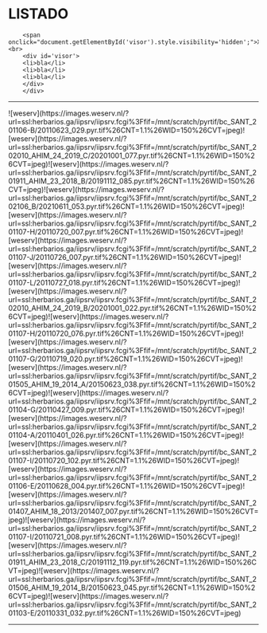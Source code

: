 # LISTADO<div id='panel' style='border: 1px dashed red; visibility: hidden; position: absolute; background: white; width: 100%; height: 100%;'>
		<span onclick="document.getElementById('visor').style.visibility='hidden';">X</span><br>
		<div id='visor'>
		<li>bla</li>
		<li>bla</li>
		<li>bla</li>
		</div>
		</div>
-----------
<script type='text/javascript'>
		function ver(im='') {
			document.getElementById('visor').style.visibility='visible';
		}
	</script><span onclick="alert('alerta');ver();">![weserv](https://images.weserv.nl/?url=ssl:herbarios.ga/iipsrv/iipsrv.fcgi%3Ffif=/mnt/scratch/pyrtif/bc_SANT_201106-B/20110623_029.pyr.tif%26CNT=1.1%26WID=150%26CVT=jpeg)</span><span onclick="alert('alerta');ver();">![weserv](https://images.weserv.nl/?url=ssl:herbarios.ga/iipsrv/iipsrv.fcgi%3Ffif=/mnt/scratch/pyrtif/bc_SANT_202010_AHIM_24_2019_C/20201001_077.pyr.tif%26CNT=1.1%26WID=150%26CVT=jpeg)</span><span onclick="alert('alerta');ver();">![weserv](https://images.weserv.nl/?url=ssl:herbarios.ga/iipsrv/iipsrv.fcgi%3Ffif=/mnt/scratch/pyrtif/bc_SANT_201911_AHIM_23_2018_B/20191112_085.pyr.tif%26CNT=1.1%26WID=150%26CVT=jpeg)</span><span onclick="alert('alerta');ver();">![weserv](https://images.weserv.nl/?url=ssl:herbarios.ga/iipsrv/iipsrv.fcgi%3Ffif=/mnt/scratch/pyrtif/bc_SANT_202106_B/20210611_053.pyr.tif%26CNT=1.1%26WID=150%26CVT=jpeg)</span><span onclick="alert('alerta');ver();">![weserv](https://images.weserv.nl/?url=ssl:herbarios.ga/iipsrv/iipsrv.fcgi%3Ffif=/mnt/scratch/pyrtif/bc_SANT_201107-H/20110720_007.pyr.tif%26CNT=1.1%26WID=150%26CVT=jpeg)</span><span onclick="alert('alerta');ver();">![weserv](https://images.weserv.nl/?url=ssl:herbarios.ga/iipsrv/iipsrv.fcgi%3Ffif=/mnt/scratch/pyrtif/bc_SANT_201107-J/20110726_007.pyr.tif%26CNT=1.1%26WID=150%26CVT=jpeg)</span><span onclick="alert('alerta');ver();">![weserv](https://images.weserv.nl/?url=ssl:herbarios.ga/iipsrv/iipsrv.fcgi%3Ffif=/mnt/scratch/pyrtif/bc_SANT_201107-L/20110727_018.pyr.tif%26CNT=1.1%26WID=150%26CVT=jpeg)</span><span onclick="alert('alerta');ver();">![weserv](https://images.weserv.nl/?url=ssl:herbarios.ga/iipsrv/iipsrv.fcgi%3Ffif=/mnt/scratch/pyrtif/bc_SANT_202010_AHIM_24_2019_B/20201001_022.pyr.tif%26CNT=1.1%26WID=150%26CVT=jpeg)</span><span onclick="alert('alerta');ver();">![weserv](https://images.weserv.nl/?url=ssl:herbarios.ga/iipsrv/iipsrv.fcgi%3Ffif=/mnt/scratch/pyrtif/bc_SANT_201107-H/20110720_076.pyr.tif%26CNT=1.1%26WID=150%26CVT=jpeg)</span><span onclick="alert('alerta');ver();">![weserv](https://images.weserv.nl/?url=ssl:herbarios.ga/iipsrv/iipsrv.fcgi%3Ffif=/mnt/scratch/pyrtif/bc_SANT_201107-G/20110719_020.pyr.tif%26CNT=1.1%26WID=150%26CVT=jpeg)</span><span onclick="alert('alerta');ver();">![weserv](https://images.weserv.nl/?url=ssl:herbarios.ga/iipsrv/iipsrv.fcgi%3Ffif=/mnt/scratch/pyrtif/bc_SANT_201505_AHIM_19_2014_A/20150623_038.pyr.tif%26CNT=1.1%26WID=150%26CVT=jpeg)</span><span onclick="alert('alerta');ver();">![weserv](https://images.weserv.nl/?url=ssl:herbarios.ga/iipsrv/iipsrv.fcgi%3Ffif=/mnt/scratch/pyrtif/bc_SANT_201104-G/20110427_009.pyr.tif%26CNT=1.1%26WID=150%26CVT=jpeg)</span><span onclick="alert('alerta');ver();">![weserv](https://images.weserv.nl/?url=ssl:herbarios.ga/iipsrv/iipsrv.fcgi%3Ffif=/mnt/scratch/pyrtif/bc_SANT_201104-A/20110401_026.pyr.tif%26CNT=1.1%26WID=150%26CVT=jpeg)</span><span onclick="alert('alerta');ver();">![weserv](https://images.weserv.nl/?url=ssl:herbarios.ga/iipsrv/iipsrv.fcgi%3Ffif=/mnt/scratch/pyrtif/bc_SANT_201107-I/20110720_102.pyr.tif%26CNT=1.1%26WID=150%26CVT=jpeg)</span><span onclick="alert('alerta');ver();">![weserv](https://images.weserv.nl/?url=ssl:herbarios.ga/iipsrv/iipsrv.fcgi%3Ffif=/mnt/scratch/pyrtif/bc_SANT_201106-E/20110628_004.pyr.tif%26CNT=1.1%26WID=150%26CVT=jpeg)</span><span onclick="alert('alerta');ver();">![weserv](https://images.weserv.nl/?url=ssl:herbarios.ga/iipsrv/iipsrv.fcgi%3Ffif=/mnt/scratch/pyrtif/bc_SANT_201407_AHIM_18_2013/201407_007.pyr.tif%26CNT=1.1%26WID=150%26CVT=jpeg)</span><span onclick="alert('alerta');ver();">![weserv](https://images.weserv.nl/?url=ssl:herbarios.ga/iipsrv/iipsrv.fcgi%3Ffif=/mnt/scratch/pyrtif/bc_SANT_201107-I/20110721_008.pyr.tif%26CNT=1.1%26WID=150%26CVT=jpeg)</span><span onclick="alert('alerta');ver();">![weserv](https://images.weserv.nl/?url=ssl:herbarios.ga/iipsrv/iipsrv.fcgi%3Ffif=/mnt/scratch/pyrtif/bc_SANT_201911_AHIM_23_2018_C/20191112_119.pyr.tif%26CNT=1.1%26WID=150%26CVT=jpeg)</span><span onclick="alert('alerta');ver();">![weserv](https://images.weserv.nl/?url=ssl:herbarios.ga/iipsrv/iipsrv.fcgi%3Ffif=/mnt/scratch/pyrtif/bc_SANT_201506_AHIM_19_2014_B/20150623_045.pyr.tif%26CNT=1.1%26WID=150%26CVT=jpeg)</span><span onclick="alert('alerta');ver();">![weserv](https://images.weserv.nl/?url=ssl:herbarios.ga/iipsrv/iipsrv.fcgi%3Ffif=/mnt/scratch/pyrtif/bc_SANT_201103-E/20110331_032.pyr.tif%26CNT=1.1%26WID=150%26CVT=jpeg)</span>

-----------
